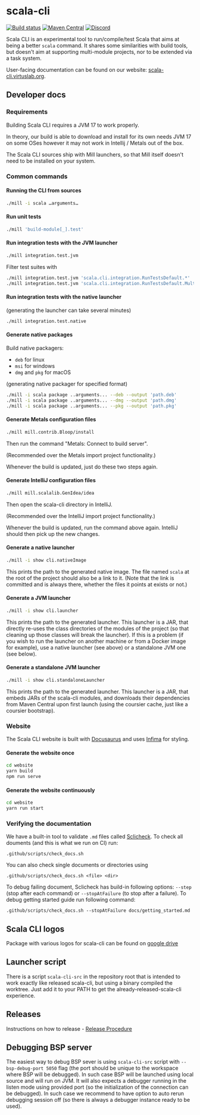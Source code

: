
# scala-cli

[![Build status](https://github.com/VirtusLab/scala-cli/workflows/CI/badge.svg)](https://github.com/VirtusLab/scala-ci/actions?query=workflow%3ACI)
[![Maven Central](https://img.shields.io/maven-central/v/org.virtuslab.scala-cli/cli_2.12.svg)](https://maven-badges.herokuapp.com/maven-central/org.virtuslab.scala-cli/cli_2.12)
[![Discord](https://img.shields.io/discord/632277896739946517.svg?label=&logo=discord&logoColor=ffffff&color=404244&labelColor=6A7EC2)](https://discord.gg/KzQdYkZZza)

Scala CLI is an experimental tool to run/compile/test Scala that aims at being a better `scala` command. It shares some similarities with build tools, but doesn't aim at supporting multi-module projects, nor to be extended via a task system.

User-facing documentation can be found on our website: [scala-cli.virtuslab.org](https://scala-cli.virtuslab.org/).

## Developer docs

### Requirements

Building Scala CLI requires a JVM 17 to work properly.

In theory, our build is able to download and install for its own needs JVM 17 on some OSes however it may not work in Intellij / Metals out of the box.

The Scala CLI sources ship with Mill launchers, so that Mill itself doesn't need to be installed on your system.

### Common commands

#### Running the CLI from sources

```bash
./mill -i scala …arguments…
```

#### Run unit tests

```bash
./mill 'build-module[_].test'
```

#### Run integration tests with the JVM launcher

```bash
./mill integration.test.jvm
```

Filter test suites with
```bash
./mill integration.test.jvm 'scala.cli.integration.RunTestsDefault.*'
./mill integration.test.jvm 'scala.cli.integration.RunTestsDefault.Multiple scripts'
```

#### Run integration tests with the native launcher

(generating the launcher can take several minutes)

```bash
./mill integration.test.native
```

#### Generate native packages

Build native packagers:
* `deb` for linux
* `msi` for windows
* `dmg` and `pkg` for macOS

(generating native packager for specified format)
```bash
./mill -i scala package ..arguments... --deb --output 'path.deb'
./mill -i scala package ..arguments... --dmg --output 'path.dmg'
./mill -i scala package ..arguments... --pkg --output 'path.pkg'
```

#### Generate Metals configuration files

```bash
./mill mill.contrib.Bloop/install
```

Then run the command "Metals: Connect to build server".

(Recommended over the Metals import project functionality.)

Whenever the build is updated, just do these two steps again.

#### Generate IntelliJ configuration files

```bash
./mill mill.scalalib.GenIdea/idea
```

Then open the scala-cli directory in IntelliJ.

(Recommended over the IntelliJ import project functionality.)

Whenever the build is updated, run the command above again. IntelliJ
should then pick up the new changes.

#### Generate a native launcher

```bash
./mill -i show cli.nativeImage
```

This prints the path to the generated native image.
The file named `scala` at the root of the project should also
be a link to it. (Note that the link is committed and is always there,
whether the files it points at exists or not.)

#### Generate a JVM launcher

```bash
./mill -i show cli.launcher
```

This prints the path to the generated launcher. This launcher is a JAR,
that directly re-uses the class directories of the modules of the project
(so that cleaning up those classes will break the launcher). If this is a
problem (if you wish to run the launcher on another machine or from a
Docker image for example), use a native launcher (see above) or a standalone
JVM one (see below).

#### Generate a standalone JVM launcher

```bash
./mill -i show cli.standaloneLauncher
```

This prints the path to the generated launcher. This launcher is a JAR,
that embeds JARs of the scala-cli modules, and downloads their dependencies
from Maven Central upon first launch (using the coursier cache, just like
a coursier bootstrap).

### Website

The Scala CLI website is built with [Docusaurus](https://v1.docusaurus.io/en/) and uses [Infima](https://infima.dev/docs/layout/spacing) for styling.

#### Generate the website once

```bash
cd website
yarn build
npm run serve
```

#### Generate the website continuously

```bash
cd website
yarn run start
```

### Verifying the documentation

We have a built-in tool to validate `.md` files called [Sclicheck](/sclicheck/Readme.md). To check all douments (and this is what we run on CI) run:

```.github/scripts/check_docs.sh```

You can also check single documents or directories using


```
.github/scripts/check_docs.sh <file> <dir>
```

To debug failing document, Sclicheck has build-in following options: `--step` (stop after each command) or `--stopAtFailure` (to stop after a failure). To debug  getting started guide run following command:

```
.github/scripts/check_docs.sh --stopAtFailure docs/getting_started.md
```

## Scala CLI logos

Package with various logos for scala-cli can be found on [google drive](https://drive.google.com/drive/u/1/folders/1M6JeQXmO4DTBeRBKAFJ5HH2p_hbfQnqS)

## Launcher script

There is a script `scala-cli-src` in the repository root that is intended to work exactly like released scala-cli, but using a binary compiled the worktree.
Just add it to your PATH to get the already-released-scala-cli experience.

## Releases

Instructions on how to release - [Release Procedure](https://github.com/VirtusLab/scala-cli/blob/main/.github/release/release-procedure.md)


## Debugging BSP server

The easiest way to debug BSP sever is using `scala-cli-src` script with `--bsp-debug-port 5050` flag (the port should be unique to the workspace where BSP will be debugged). In such case BSP will be launched using local source and will run on JVM. It will also expects a debugger running in the listen mode using provided port (so the initialization of the connection can be debugged). In such case we recommend to have option to auto rerun debugging session off (so there is always a debugger instance ready to be used).